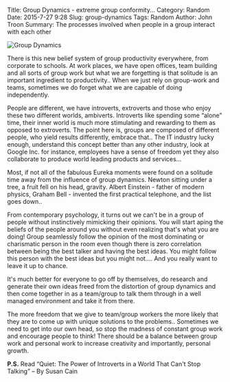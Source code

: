 Title: Group Dynamics - extreme group conformity...
Category: Random
Date: 2015-7-27 9:28
Slug: group-dynamics
Tags: Random
Author: John Troon
Summary: The processes involved when people in a group interact with each other


![Group Dynamics](/images/dynamic.png)

There is this new belief system of group productivity everywhere, from corporate to schools. At work places, we have open offices, team building and all sorts of group work but what we are forgetting is that solitude is an important ingredient to productivity.. When we just rely on group-work and teams, sometimes we do forget what we are capable of doing independently.

People are different, we have introverts, extroverts and those who enjoy these two different worlds, ambiverts.  Introverts like spending some “alone” time, their inner world is much more stimulating and rewarding to them as opposed to extroverts. The point here is, groups are composed of different people, who yield results differently, embrace that.. The IT industry lucky enough, understand this concept better than any other industry, look at Google Inc. for instance, employees have a sense of freedom yet they also collaborate to produce world leading products and services...

Most, if not all of the fabulous Eureka moments were found on a solitude time away from the influence of group dynamics. Newton sitting under a tree, a fruit fell on his head,  gravity. Albert Einstein - father of modern physics, Graham Bell - invented the first practical telephone, and the list goes down..

From contemporary psychology, it turns out we can't be in a group of people without instinctively mimicking their opinions. You will start aping the beliefs of the people around you without even realizing that's what you are doing! Group seamlessly follow the opinion of the most dominating or charismatic person in the room even though there is zero correlation between being the best talker and having the best ideas. You might follow this person with the best ideas but you might not…. And you really want to leave it up to chance.

It's much better for everyone to go off by themselves, do research and generate their own ideas freed from the distortion of group dynamics and then come together in as a team/group to talk them through in a well managed environment and take it from there.

The more freedom that we give to team/group workers the more likely that they are to come up with unique solutions to the problems.. Sometimes we need to get into our own head, so stop the madness of constant group work and encourage people to think! There should be a balance between group work and personal work to increase creativity and importantly, personal growth.

**P.S.** Read “Quiet: The Power of Introverts in a World That Can't Stop Talking” – By Susan Cain




